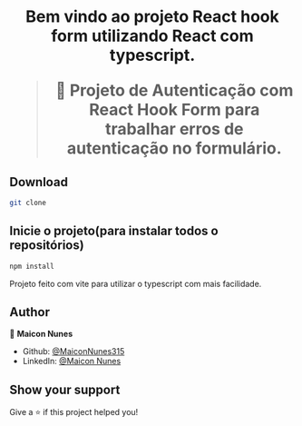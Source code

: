 <h1 align="center">Bem vindo ao projeto React hook form utilizando React com typescript.

> 🦀 Projeto de Autenticação com React Hook Form para trabalhar erros de autenticação no formulário.
  
## Download

```sh
git clone 
```
  
## Inicie o projeto(para instalar todos o repositórios)

```sh
npm install
```

Projeto feito com vite para utilizar o typescript com mais facilidade.

## Author

👤 **Maicon Nunes**

- Github: [@MaiconNunes315](https://github.com/MaiconNunes315)
- LinkedIn: [@Maicon Nunes](https://www.linkedin.com/in/maicon-nune)

## Show your support

Give a ⭐️ if this project helped you!








